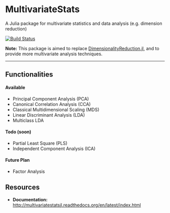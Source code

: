 # MultivariateStats

A Julia package for multivariate statistics and data analysis (e.g. dimension reduction)

[![Build Status](https://travis-ci.org/JuliaStats/MultivariateStats.jl.svg?branch=master)](https://travis-ci.org/JuliaStats/MultivariateStats.jl)

**Note:** This package is aimed to replace [DimensionalityReduction.jl](https://github.com/JuliaStats/DimensionalityReduction.jl), and to provide more multivariate analysis techniques.

-------

## Functionalities

#### Available

- Principal Component Analysis (PCA)
- Canonical Correlation Analysis (CCA)
- Classical Multidimensional Scaling (MDS)
- Linear Discriminant Analysis (LDA)
- Multiclass LDA

#### Todo (soon)

- Partial Least Square (PLS)
- Independent Component Analysis (ICA)

#### Future Plan

- Factor Analysis 

## Resources

- **Documentation:** <http://multivariatestatsjl.readthedocs.org/en/latest/index.html>
